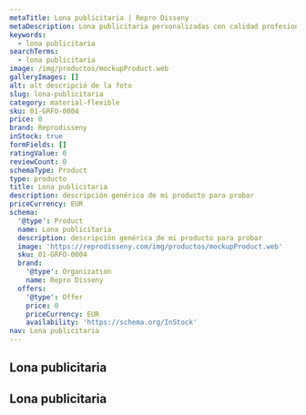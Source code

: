 ```yaml
---
metaTitle: Lona publicitaria | Repro Disseny
metaDescription: Lona publicitaria personalizadas con calidad profesional en Cataluña.
keywords:
  - lona publicitaria
searchTerms:
  - lona publicitaria
image: /img/productos/mockupProduct.web
galleryImages: []
alt: alt descripció de la foto
slug: lona-publicitaria
category: material-flexible
sku: 01-GRFO-0004
price: 0
brand: Reprodisseny
inStock: true
formFields: []
ratingValue: 0
reviewCount: 0
schemaType: Product
type: producto
title: Lona publicitaria
description: descripción genérica de mi producto para probar
priceCurrency: EUR
schema:
  '@type': Product
  name: Lona publicitaria
  description: descripción genérica de mi producto para probar
  image: 'https://reprodisseny.com/img/productos/mockupProduct.web'
  sku: 01-GRFO-0004
  brand:
    '@type': Organization
    name: Repro Disseny
  offers:
    '@type': Offer
    price: 0
    priceCurrency: EUR
    availability: 'https://schema.org/InStock'
nav: Lona publicitaria
---
```


## Lona publicitaria

## Lona publicitaria
